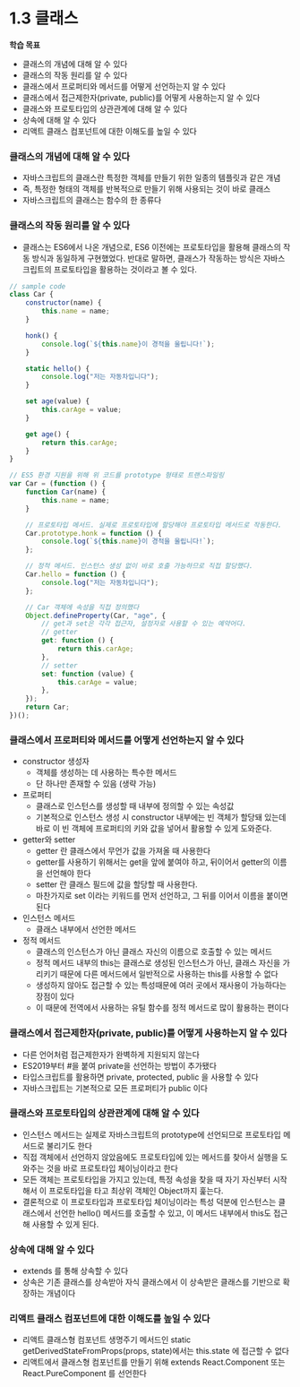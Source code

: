 # 1.3 클래스

**학습 목표**

-   클래스의 개념에 대해 알 수 있다
-   클래스의 작동 원리를 알 수 있다
-   클래스에서 프로퍼티와 메서드를 어떻게 선언하는지 알 수 있다
-   클래스에서 접근제한자(private, public)를 어떻게 사용하는지 알 수 있다
-   클래스와 프로토타입의 상관관계에 대해 알 수 있다
-   상속에 대해 알 수 있다
-   리액트 클래스 컴포넌트에 대한 이해도를 높일 수 있다

### 클래스의 개념에 대해 알 수 있다

-   자바스크립트의 클래스란 특정한 객체를 만들기 위한 일종의 템플릿과 같은 개념
-   즉, 특정한 형태의 객체를 반복적으로 만들기 위해 사용되는 것이 바로 클래스
-   자바스크립트의 클래스는 함수의 한 종류다

### 클래스의 작동 원리를 알 수 있다

-   클래스는 ES6에서 나온 개념으로, ES6 이전에는 프로토타입을 활용해 클래스의 작동 방식과 동일하게 구현했었다. 반대로 말하면, 클래스가 작동하는 방식은 자바스크립트의 프로토타입을 활용하는 것이라고 볼 수 있다.

```jsx
// sample code
class Car {
    constructor(name) {
        this.name = name;
    }

    honk() {
        console.log(`${this.name}이 경적을 울립니다!`);
    }

    static hello() {
        console.log("저는 자동차입니다");
    }

    set age(value) {
        this.carAge = value;
    }

    get age() {
        return this.carAge;
    }
}

// ES5 환경 지원을 위해 위 코드를 prototype 형태로 트랜스파일링
var Car = (function () {
    function Car(name) {
        this.name = name;
    }

    // 프로토타입 메서드. 실제로 프로토타입에 할당해야 프로토타입 메서드로 작동한다.
    Car.prototype.honk = function () {
        console.log(`${this.name}이 경적을 울립니다!`);
    };

    // 정적 메서드. 인스턴스 생성 없이 바로 호출 가능하므로 직접 할당했다.
    Car.hello = function () {
        console.log("저는 자동차입니다");
    };

    // Car 객체에 속성을 직접 정의했다
    Object.defineProperty(Car, "age", {
        // get과 set은 각각 접근자, 설정자로 사용할 수 있는 예약어다.
        // getter
        get: function () {
            return this.carAge;
        },
        // setter
        set: function (value) {
            this.carAge = value;
        },
    });
    return Car;
})();
```

### 클래스에서 프로퍼티와 메서드를 어떻게 선언하는지 알 수 있다

-   constructor 생성자
    -   객체를 생성하는 데 사용하는 특수한 메서드
    -   단 하나만 존재할 수 있음 (생략 가능)
-   프로퍼티
    -   클래스로 인스턴스를 생성할 때 내부에 정의할 수 있는 속성값
    -   기본적으로 인스턴스 생성 시 constructor 내부에는 빈 객체가 할당돼 있는데 바로 이 빈 객체에 프로퍼티의 키와 값을 넣어서 활용할 수 있게 도와준다.
-   getter와 setter
    -   getter 란 클래스에서 무언가 값을 가져올 때 사용한다
    -   getter를 사용하기 위해서는 get을 앞에 붙여야 하고, 뒤이어서 getter의 이름을 선언해야 한다
    -   setter 란 클래스 필드에 값을 할당할 때 사용한다.
    -   마찬가지로 set 이라는 키워드를 먼저 선언하고, 그 뒤를 이어서 이름을 붙이면 된다
-   인스턴스 메서드
    -   클래스 내부에서 선언한 메서드
-   정적 메서드
    -   클래스의 인스턴스가 아닌 클래스 자신의 이름으로 호출할 수 있는 메서드
    -   정적 메서드 내부의 this는 클래스로 생성된 인스턴스가 아닌, 클래스 자신을 가리키기 때문에 다른 메서드에서 일반적으로 사용하는 this를 사용할 수 없다
    -   생성하지 않아도 접근할 수 있는 특성때문에 여러 곳에서 재사용이 가능하다는 장점이 있다
    -   이 때문에 전역에서 사용하는 유틸 함수를 정적 메서드로 많이 활용하는 편이다

### 클래스에서 접근제한자(private, public)를 어떻게 사용하는지 알 수 있다

-   다른 언어처럼 접근제한자가 완벽하게 지원되지 않는다
-   ES2019부터 #을 붙여 private을 선언하는 방법이 추가됐다
-   타입스크립트를 활용하면 private, protected, public 을 사용할 수 있다
-   자바스크립트는 기본적으로 모든 프로퍼티가 public 이다

### 클래스와 프로토타입의 상관관계에 대해 알 수 있다

-   인스턴스 메서드는 실제로 자바스크립트의 prototype에 선언되므로 프로토타입 메서드로 불리기도 한다
-   직접 객체에서 선언하지 않았음에도 프로토타입에 있는 메서드를 찾아서 실행을 도와주는 것을 바로 프로토타입 체이닝이라고 한다
-   모든 객체는 프로토타입을 가지고 있는데, 특정 속성을 찾을 때 자기 자신부터 시작해서 이 프로토타입을 타고 최상위 객체인 Object까지 훑는다.
-   결론적으로 이 프로토타입과 프로토타입 체이닝이라는 특성 덕분에 인스턴스는 클래스에서 선언한 hello() 메서드를 호출할 수 있고, 이 메서드 내부에서 this도 접근해 사용할 수 있게 된다.

### 상속에 대해 알 수 있다

-   extends 를 통해 상속할 수 있다
-   상속은 기존 클래스를 상속받아 자식 클래스에서 이 상속받은 클래스를 기반으로 확장하는 개념이다

### 리액트 클래스 컴포넌트에 대한 이해도를 높일 수 있다

-   리액트 클래스형 컴포넌트 생명주기 메서드인 static getDerivedStateFromProps(props, state)에서는 this.state 에 접근할 수 없다
-   리액트에서 클래스형 컴포넌트를 만들기 위해 extends React.Component 또는 React.PureComponent 를 선언한다
